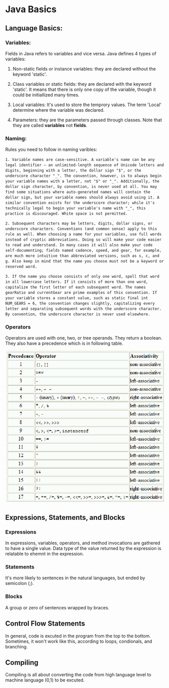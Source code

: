 # Java Basics 

## Language Basics: 

### Variables:

Fields in Java refers to variables and vice versa. Java defines 4 types of variables: 

1. Non-static fields or instance variables: they are declared without the keyword 'static'. 

2. Class variables or static fields: they are declared with the keyword 'static'. It means that there is only one copy of the variable, though it could be initiallized many times. 

3. Local variables: It's used to store the temprory values. The term 'Local' determine where the variable was declared. 

4. Parameters: they are the parameters passed through classes. Note that they are called **variables** not **fields**. 

### Naming:

Rules you need to follow in naming varibles:
 
`1. Variable names are case-sensitive. A variable's name can be any legal identifier — an unlimited-length sequence of Unicode letters and digits, beginning with a letter, the dollar sign "$", or the underscore character "_". The convention, however, is to always begin your variable names with a letter, not "$" or "_". Additionally, the dollar sign character, by convention, is never used at all. You may find some situations where auto-generated names will contain the dollar sign, but your variable names should always avoid using it. A similar convention exists for the underscore character; while it's technically legal to begin your variable's name with "_", this practice is discouraged. White space is not permitted.`

`2. Subsequent characters may be letters, digits, dollar signs, or underscore characters. Conventions (and common sense) apply to this rule as well. When choosing a name for your variables, use full words instead of cryptic abbreviations. Doing so will make your code easier to read and understand. In many cases it will also make your code self-documenting; fields named cadence, speed, and gear, for example, are much more intuitive than abbreviated versions, such as s, c, and g. Also keep in mind that the name you choose must not be a keyword or reserved word.`

`3. If the name you choose consists of only one word, spell that word in all lowercase letters. If it consists of more than one word, capitalize the first letter of each subsequent word. The names gearRatio and currentGear are prime examples of this convention. If your variable stores a constant value, such as static final int NUM_GEARS = 6, the convention changes slightly, capitalizing every letter and separating subsequent words with the underscore character. By convention, the underscore character is never used elsewhere.`

### Operators

Operators are used with one, two, or tree operands. They return a boolean. They also have a precedence which is in following table. 

![Table](/img/Precedence-and-Associativity-of-Operators-in-Java-6.png)


## Expressions, Statements, and Blocks

### Expressions

In expressions, variables, operators, and method invocations are gathered to have a single value. Data type of the value returned by the expression is relatable to ehemnt in the expression. 

### Statements

It's more likely to sentences in the natural languages, but ended by semicolon (;). 

### Blocks

A group or zero of sentences wrapped by braces. 

## Control Flow Statements

In general, code is excuted in the program from the top to the bottom. Sometimes, it won't work like this, according to loops, condionals, and branching. 

## Compiling

Compiling is all about converting the code from high language level to machine language (0,1) to be excuted. 